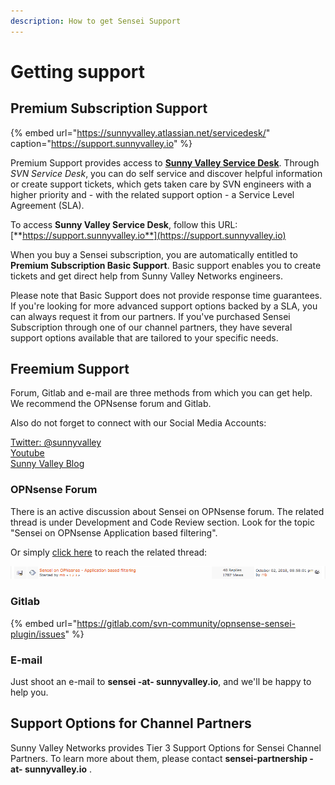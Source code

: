 ```yaml
---
description: How to get Sensei Support
---
```


# Getting support

## Premium Subscription Support

{% embed url="https://sunnyvalley.atlassian.net/servicedesk/" caption="https://support.sunnyvalley.io" %}

Premium Support provides access to [**Sunny Valley Service Desk**](https://sunnyvalley.atlassian.net/servicedesk/).  Through _SVN Service Desk_, you can do self service and discover helpful information or create support tickets, which gets taken care by SVN engineers with a higher priority and - with the related support option - a Service Level Agreement \(SLA\). 

To access **Sunny Valley Service Desk**, follow this URL: [**https://support.sunnyvalley.io**](https://support.sunnyvalley.io) 

When you buy a Sensei subscription, you are automatically entitled to **Premium Subscription Basic Support**.  Basic support enables you to create tickets and get direct help from Sunny Valley Networks engineers. 

Please note that Basic Support does not provide response time guarantees. If you're looking for more advanced support options backed by a SLA, you can always request it from our partners. If you've purchased Sensei Subscription through one of our channel partners, they have several support options available that are tailored to your specific needs.  



## Freemium  Support 

Forum, Gitlab and e-mail are three methods from which you can get help. We recommend the OPNsense forum and Gitlab. 

Also do not forget to connect with our Social Media Accounts:

[Twitter: @sunnyvalley](https://twitter.com/sunnyvalley)  
[Youtube](https://www.youtube.com/channel/UCBmMJAnuUW5qxAN23kLPuPA)   
[Sunny Valley Blog](https://sunnyvalley.io/blog/)

### OPNsense Forum

There is an active discussion about Sensei on OPNsense forum. The related thread is under Development and Code Review section. Look for the topic "Sensei on OPNsense Application based filtering". 

Or simply [click here](https://forum.opnsense.org/index.php?topic=9521.30) to reach the related thread:

![Sensei on OPNsense Forum](../.gitbook/assets/1.png)

### Gitlab

{% embed url="https://gitlab.com/svn-community/opnsense-sensei-plugin/issues" %}

### E-mail

Just shoot an e-mail to **sensei -at- sunnyvalley.io**, and we'll be happy to help you.  



## Support Options for Channel Partners

Sunny Valley Networks provides Tier 3 Support Options for Sensei Channel Partners. To learn more about them, please contact **sensei-partnership -at- sunnyvalley.io** .

